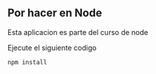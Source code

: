 ## Por hacer en Node

Esta aplicacion es parte del curso de node

Ejecute el siguiente codigo
```
npm install
```
